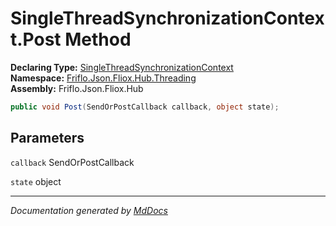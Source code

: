 ﻿<!--  
  <auto-generated>   
    The contents of this file were generated by a tool.  
    Changes to this file may be list if the file is regenerated  
  </auto-generated>   
-->

# SingleThreadSynchronizationContext.Post Method

**Declaring Type:** [SingleThreadSynchronizationContext](../index.md)  
**Namespace:** [Friflo.Json.Fliox.Hub.Threading](../../index.md)  
**Assembly:** Friflo.Json.Fliox.Hub

```csharp
public void Post(SendOrPostCallback callback, object state);
```

## Parameters

`callback`  SendOrPostCallback

`state`  object

___

*Documentation generated by [MdDocs](https://github.com/ap0llo/mddocs)*
